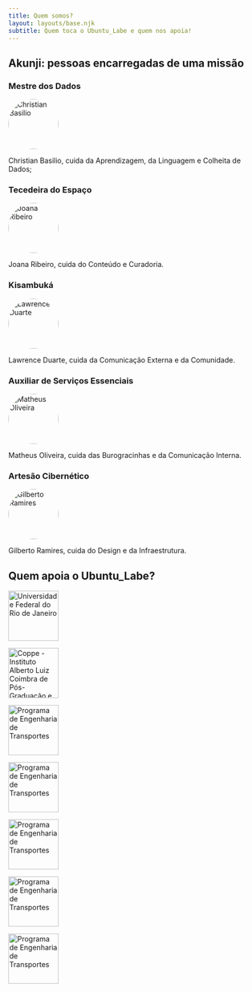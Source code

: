 ```yaml
---
title: Quem somos?
layout: layouts/base.njk
subtitle: Quem toca o Ubuntu_Labe e quem nos apoia!
---
```


## Akunji: pessoas encarregadas de uma missão

### Mestre dos Dados
<img src="https://ubuntulabe.netlify.app/images/chris.png" 
alt="Christian Basilio" 
width="100" 
height="100"
style="border-radius:50%"
/>

Christian Basilio, cuida da Aprendizagem, da Linguagem e Colheita de Dados;

### Tecedeira do Espaço
<img src="https://ubuntulabe.netlify.app/images/joana.png" 
alt="Joana Ribeiro" 
width="100" 
height="100"
style="border-radius:50%"
/>

Joana Ribeiro, cuida do Conteúdo e Curadoria.

### Kisambuká
<img src="https://ubuntulabe.netlify.app/images/lawrence.jpeg" 
alt="Lawrence Duarte" 
width="100" 
height="100"
style="border-radius:50%"
/>

Lawrence Duarte, cuida da Comunicação Externa e da Comunidade.

### Auxiliar de Serviços Essenciais
<img src="https://ubuntulabe.netlify.app/images/matheus.png" 
alt="Matheus Oliveira" 
width="100" 
height="100"
style="border-radius:50%"
/>

Matheus Oliveira, cuida das Burogracinhas e da Comunicação Interna.

### Artesão Cibernético
<img src="https://ubuntulabe.netlify.app/images/128x128purple.png" 
alt="Gilberto Ramires" 
width="100" 
height="100"
style="border-radius:50%"
/>

Gilberto Ramires, cuida do Design e da Infraestrutura.

## Quem apoia o Ubuntu_Labe?

<img src="https://ubuntulabe.netlify.app/images/ufrj.png" 
alt="Universidade Federal do Rio de Janeiro" 
height="100"
/>

<img src="https://ubuntulabe.netlify.app/images/coppe.png" 
alt="Coppe - Instituto Alberto Luiz Coimbra de Pós-Graduação e Pesquisa de Engenharia" 
height="100"
/>

<img src="https://ubuntulabe.netlify.app/images/pet.png" 
alt="Programa de Engenharia de Transportes" 
height="100"
/>

 <!--  -->
 
<img src="https://ubuntulabe.netlify.app/images/prefeituraRJ.png" 
alt="Programa de Engenharia de Transportes" 
height="100"
/>

<img src="https://ubuntulabe.netlify.app/images/PNUD.png" 
alt="Programa de Engenharia de Transportes" 
height="100"
/>

<img src="https://ubuntulabe.netlify.app/images/rioPDS.png" 
alt="Programa de Engenharia de Transportes" 
height="100"
/>

<img src="https://ubuntulabe.netlify.app/images/govFederal.png" 
alt="Programa de Engenharia de Transportes" 
height="100"
/>